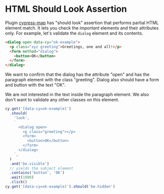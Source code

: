 # HTML Should Look Assertion

Plugin [cypress-map](https://github.com/bahmutov/cypress-map) has "should look" assertion that performs partial HTML element match. It lets you check the _important_ elements and their attributes only. For example, let's validate the `dialog` element and its contents.

<!-- fiddle Should look assertion -->

```html
<dialog open data-cy="ok-example">
  <p class="xyz greeting">Greetings, one and all!</p>
  <form method="dialog">
    <button>OK</button>
  </form>
</dialog>
```

We want to confirm that the dialog has the attribute "open" and has the paragraph element with the class "greeting". Dialog also should have a form and button with the text "OK".

We are not interested in the text inside the paragraph element. We also don't want to validate any other classes on this element.

```js
cy.get('[data-cy=ok-example]')
  .should(
    'look',
    `
      <dialog open>
        <p class="greeting"></p>
        <form>
          <button>OK</button>
        </form>
      </dialog>
    `,
  )
  .and('be.visible')
  // yields the subject element
  .contains('button', 'OK')
  .wait(1000)
  .click()
cy.get('[data-cy=ok-example]').should('be.hidden')
```

<!-- fiddle-end -->

